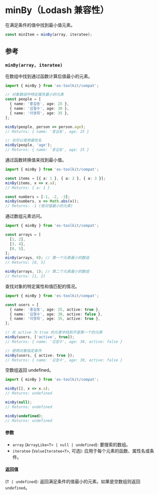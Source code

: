 # minBy（Lodash 兼容性）

在满足条件的值中找到最小值元素。

```typescript
const minItem = minBy(array, iteratee);
```

## 参考

### `minBy(array, iteratee)`

在数组中找到通过函数计算后值最小的元素。

```typescript
import { minBy } from 'es-toolkit/compat';

// 对象数组中特定属性最小的元素
const people = [
  { name: '홍길동', age: 25 },
  { name: '김철수', age: 30 },
  { name: '이영희', age: 35 },
];

minBy(people, person => person.age);
// Returns: { name: '홍길동', age: 25 }

// 也可以使用属性名
minBy(people, 'age');
// Returns: { name: '홍길동', age: 25 }
```

通过函数转换值来找到最小值。

```typescript
import { minBy } from 'es-toolkit/compat';

const items = [{ a: 1 }, { a: 2 }, { a: 3 }];
minBy(items, x => x.a);
// Returns: { a: 1 }

const numbers = [-1, -2, -3];
minBy(numbers, x => Math.abs(x));
// Returns: -1 (绝对值最小的元素)
```

通过数组元素访问。

```typescript
import { minBy } from 'es-toolkit/compat';

const arrays = [
  [1, 2],
  [3, 4],
  [0, 5],
];
minBy(arrays, 0); // 第一个元素最小的数组
// Returns: [0, 5]

minBy(arrays, 1); // 第二个元素最小的数组
// Returns: [1, 2]
```

查找对象的特定属性和值匹配的情况。

```typescript
import { minBy } from 'es-toolkit/compat';

const users = [
  { name: '홍길동', age: 25, active: true },
  { name: '김철수', age: 30, active: false },
  { name: '이영희', age: 35, active: true },
];

// 在 active 为 true 的元素中找到不是第一个的元素
minBy(users, ['active', true]);
// Returns: { name: '김철수', age: 30, active: false }

// 使用对象指定条件
minBy(users, { active: true });
// Returns: { name: '김철수', age: 30, active: false }
```

空数组返回 undefined。

```typescript
import { minBy } from 'es-toolkit/compat';

minBy([], x => x.a);
// Returns: undefined

minBy(null);
// Returns: undefined

minBy(undefined);
// Returns: undefined
```

#### 参数

- `array` (`ArrayLike<T> | null | undefined`): 要搜索的数组。
- `iteratee` (`ValueIteratee<T>`, 可选): 应用于每个元素的函数、属性名或条件。

#### 返回值

(`T | undefined`): 返回满足条件的值最小的元素。如果是空数组则返回 `undefined`。
